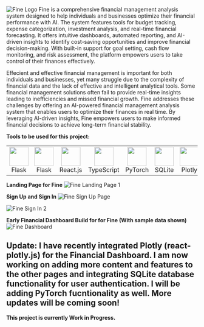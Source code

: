 ![Fine Logo](https://github.com/user-attachments/assets/d65eaa48-93fc-4941-a434-a74f9f707d93)
Fine is a comprehensive financial management analysis system designed to help individuals and businesses optimize their financial performance with AI. The system features tools for budget tracking, expense categorization, investment analysis, and real-time financial forecasting. It offers intuitive dashboards, automated reporting, and AI-driven insights to identify cost-saving opportunities and improve financial decision-making. With built-in support for goal setting, cash flow monitoring, and risk assessment, the platform empowers users to take control of their finances effectively. 

Effecient and effective financial management is important for both individuals and businesses, yet many struggle due to the complexity of financial data and the lack of effective and intelligent analytical tools. Some financial management solutions often fail to provide real-time insights leading to inefficiencies and missed financial growth. Fine addresses these challenges by offering an AI-powered financial management analysis system that enables users to optimize their finances in real time. By leveraging AI-driven insights, Fine empowers users to make informed financial decisions to achieve long-term financial stability.

**Tools to be used for this project:**
<table>
  <tr>
    <td align="center"><img src="https://cdn.jsdelivr.net/gh/devicons/devicon@latest/icons/python/python-original.svg" width="50">Flask</td>
    <td align="center"><img src="https://cdn.jsdelivr.net/gh/devicons/devicon@latest/icons/flask/flask-original.svg" width="50">Flask</td>
    <td align="center"><img src="https://cdn.jsdelivr.net/gh/devicons/devicon@latest/icons/react/react-original.svg" width="50">React.js</td>
    <td align="center"><img src="https://cdn.jsdelivr.net/gh/devicons/devicon@latest/icons/typescript/typescript-original.svg" width="50">TypeScript</td>
    <td align="center"><img src="https://cdn.jsdelivr.net/gh/devicons/devicon@latest/icons/pytorch/pytorch-original.svg" width="50">PyTorch</td>
    <td align="center"><img src="https://cdn.jsdelivr.net/gh/devicons/devicon@latest/icons/sqlite/sqlite-original.svg" width="50">SQLite</td>
    <td align="center"><img src="https://cdn.jsdelivr.net/gh/devicons/devicon@latest/icons/plotly/plotly-original.svg" width="50">Plotly</td>
  </tr>
</table>

**Landing Page for Fine**
![Fine Landing Page 1](https://github.com/user-attachments/assets/36d7cdce-e354-4113-b03a-6df69e9411a4)

**Sign Up and Sign In**
![Fine Sign Up Page](https://github.com/user-attachments/assets/0000f288-35ab-4dc8-b3d6-d7f9e5f03056)

![Fine Sign In 2](https://github.com/user-attachments/assets/7455e552-983f-4876-b6c5-8ea8eb25006d)

**Early Financial Dashboard Build for for Fine (With sample data shown)**
![Fine Dashboard](https://github.com/user-attachments/assets/ec29612e-922d-427a-a6e5-c86ed0ade859)

Update: I have recently integrated Plotly (react-plotly.js) for the Financial Dashboard. I am now working on adding more content and features to the other pages and integrating SQLite database functionality for user authentication. I will be adding PyTorch fucntionality as well. More updates will be coming soon!
----------------------------------------------------------------------------
**This project is currently Work in Progress.**
